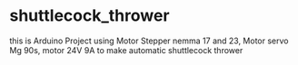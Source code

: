 # shuttlecock_thrower
this is Arduino Project using Motor Stepper nemma 17 and 23,  Motor servo Mg 90s, motor 24V 9A to make automatic shuttlecock thrower 
